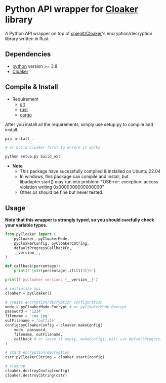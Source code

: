 
# Python API wrapper for [Cloaker](https://github.com/spieglt/Cloaker) library

A Python API wrapper on top of [spieglt/Cloaker](https://github.com/spieglt/Cloaker)'s encryption/decryption library written in Rust

## Dependencies

* [python](https://www.python.org/) version >= 3.8
* [Cloaker](https://github.com/spieglt/Cloaker)

## Compile & Install

* Requirement
  * [git](https://git-scm.com/)
  * [rust](https://www.rust-lang.org/)
  * [cargo](https://doc.rust-lang.org/cargo/)

After you install all the requirements, simply use setup.py to compile and install.

```sh
pip install .

# or build cloaker first to ensure it works

python setup.py build_ext
```

* **Note**
  * This package have sucessfully compiled & installed on Ubuntu 22.04
  * In windows, this package can compile and install, but libadapter.start() may run into problem: "OSError: exception: access violation writing 0x0000000000000000"
  * Other os should be fine but never tested.

## Usage

**Note that this wrapper is strongly typed, so you should carefully check your variable types.**

```py
from pyCloaker import (
    pyCloaker, pyCloakerMode,
    pyCloakerConfig, pyCloakerCString,
    defaultProgressCallbackFn,
    __version__,
)

def callback(percentage):
    print(f'{str(percentage).zfill(3)}%')

print(f'pyCloaker version: {__version__}')

# initialize api
cloaker = pyCloaker()

# create encryption/decryption configuration
mode = pyCloakerMode.Encrypt # or pyCloakerMode.Decrypt
password = '1234'
filename = 'img.jpg'
outFilename = 'outfile'
config:pyCloakerConfig = cloaker.makeConfig(
    mode, password,
    filename, outFilename,
    callback # or leave it empty, makeConfig() will use defaultProgressCallbackFn()
)

# start encryption/decryption
cstr:pyCloakerCString = cloaker.start(config)

# cleanup
cloaker.destroyConfig(config)
cloaker.destroyCString(cstr)
```
